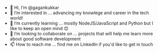 - 👋 Hi, I’m @gagankukkar
- 👀 I’m interested in ... advancing my knowlege and career in the tech world!
- 🌱 I’m currently learning ... mostly NodeJS/JavaScript and Python but I like to keep an open mind 😊
- 💞️ I’m looking to collaborate on ... projects that will help me learn more about good software development
- 📫 How to reach me ... find me on LinkedIn if you'd like to get in touch

<!---
gagankukkar/gagankukkar is a ✨ special ✨ repository because its `README.md` (this file) appears on your GitHub profile.
You can click the Preview link to take a look at your changes.
--->
